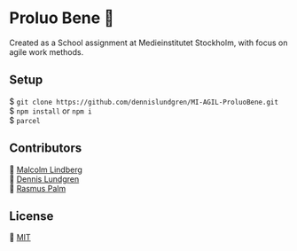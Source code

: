 # Proluo Bene :house_with_garden:
Created as a School assignment at Medieinstitutet Stockholm, with focus on agile work methods.
## Setup
$ `git clone https://github.com/dennislundgren/MI-AGIL-ProluoBene.git` <br/>
$ `npm install` or `npm i` <br/>
$ `parcel`
## Contributors
:elephant: [Malcolm Lindberg](https://github.com/malcolmlindberg) <br/>
:rooster: [Dennis Lundgren](https://github.com/dennislundgren) <br/>
:dolphin: [Rasmus Palm](https://github.com/Rasweb)
## License
:page_facing_up: [MIT](https://mit-license.org)
